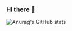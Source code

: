 ### Hi there 👋


![Anurag's GitHub stats](https://github-readme-stats.vercel.app/api?username=AlexanderDankov&show_icons=true&theme=dark)
<!--
**AlexanderDankov/AlexanderDankov** is a ✨ _special_ ✨ repository because its `README.md` (this file) appears on your GitHub profile.

Here are some ideas to get you started:

- 🔭 I’m currently working on ...
- 🌱 I’m currently learning ...
- 👯 I’m looking to collaborate on ...
- 🤔 I’m looking for help with ...
- 💬 Ask me about ...
- 📫 How to reach me: ...
- 😄 Pronouns: ...
- ⚡ Fun fact: ...
-->

